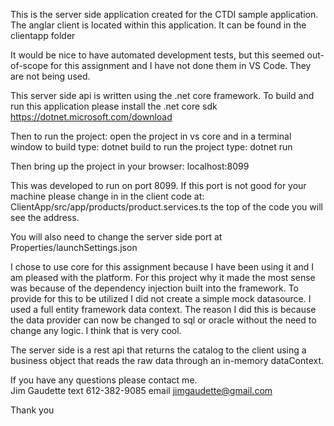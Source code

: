 This is the server side application created for the CTDI sample application.  The 
anglar client is located within this application.  It can be found in the clientapp folder

It would be nice to have automated development tests, but this seemed out-of-scope
for this assignment and I have not done them in VS Code.  They are not being used.

This server side api is written using the .net core framework.  To build and run this 
application please install the .net core sdk 
     https://dotnet.microsoft.com/download

Then to run the project:
        open the project in vs core and in a terminal window 
                    to build type: dotnet build
                    to run the project type: dotnet run 

Then bring up the project in your browser: localhost:8099


This was developed to run on port 8099.  If this port is not good for your machine
please change in in the client code 
at: ClientApp/src/app/products/product.services.ts 
the top of the code you will see the address.

You will also need to change the server side port at Properties/launchSettings.json

I chose to use core for this assignment because I have been using it and I am pleased with the platform. For this project
why it made the most sense was because of the dependency injection built into the framework.  To provide for this to be 
utilized I did not create a simple mock datasource.  I used a full entity framework data context.  The reason I did this is 
because the data provider can now be changed to sql or oracle without the need to change any logic.  I think that is very
cool.

The server side is a rest api that returns the catalog to the client using a business object that reads the raw data through 
an in-memory dataContext.

If you have any questions please contact me.  
Jim Gaudette
text 612-382-9085 
email jimgaudette@gmail.com

Thank you
